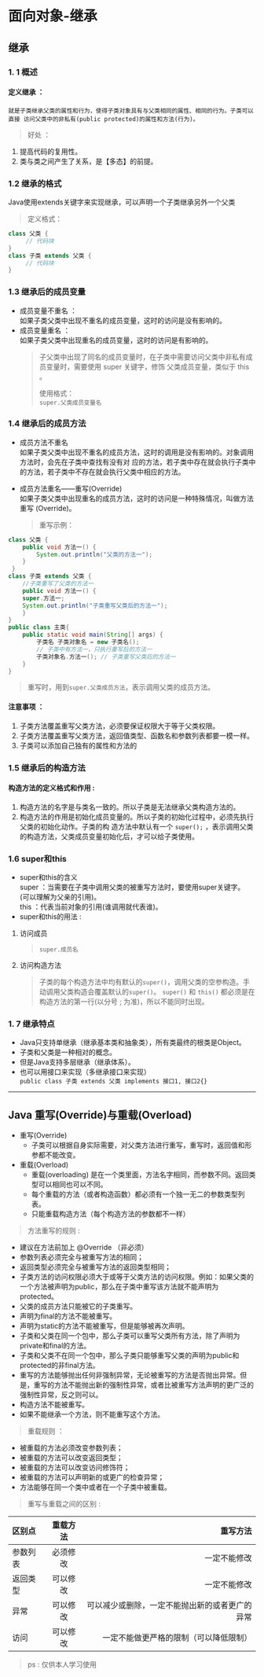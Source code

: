 # 面向对象-继承
## 继承
### 1. 1 概述
#### 定义继承 ：
    就是子类继承父类的属性和行为，使得子类对象具有与父类相同的属性、相同的行为。子类可以直接 访问父类中的非私有(public protected)的属性和方法(行为)。 
> 好处 ：
1. 提高代码的复用性。 
2. 类与类之间产生了关系，是【多态】的前提。

### 1.2 继承的格式 
Java使用extends关键字来实现继承，可以声明一个子类继承另外一个父类
> 定义格式：
~~~java
class 父类 {
     // 代码块 
}
class 子类 extends 父类 {
     // 代码块
}
~~~
### 1.3 继承后的成员变量
* 成员变量不重名 ：  
     如果子类父类中出现不重名的成员变量，这时的访问是没有影响的。
* 成员变量重名 ： \
    如果子类父类中出现重名的成员变量，这时的访问是有影响的。
    > 子父类中出现了同名的成员变量时，在子类中需要访问父类中非私有成员变量时，需要使用 super 关键字，修饰 父类成员变量，类似于 this 。
    >
    > 使用格式：\
    >`super.父类成员变量名`
### 1.4 继承后的成员方法
* 成员方法不重名\
    如果子类父类中出现不重名的成员方法，这时的调用是没有影响的。对象调用方法时，会先在子类中查找有没有对 应的方法，若子类中存在就会执行子类中的方法，若子类中不存在就会执行父类中相应的方法。
* 成员方法重名——重写(Override)\
        如果子类父类中出现重名的成员方法，这时的访问是一种特殊情况，叫做方法重写 (Override)。

   > 重写示例：

~~~java
class 父类 { 
    public void 方法一() {
        System.out.println("父类的方法一"); 
    } 
 }
class 子类 extends 父类 {
    //子类重写了父类的方法一 
    public void 方法一() {
    super.方法一;
    System.out.println("子类重写父类后的方法一"); 
    } 
}
public class 主类{
    public static void main(String[] args) {
        子类名 子类对象名 = new 子类名();
        // 子类中有方法一，只执行重写后的方法一 
        子类对象名.方法一(); // 子类重写父类后的方法一 
    } 
}
~~~
> 重写时，用到`super.父类成员方法`，表示调用父类的成员方法。
#### 注意事项 ： 
1. 子类方法覆盖重写父类方法，必须要保证权限大于等于父类权限。 
2. 子类方法覆盖重写父类方法，返回值类型、函数名和参数列表都要一模一样。
3. 子类可以添加自己独有的属性和方法的

### 1.5 继承后的构造方法
#### 构造方法的定义格式和作用 :
1. 构造方法的名字是与类名一致的。所以子类是无法继承父类构造方法的。 
2. 构造方法的作用是初始化成员变量的。所以子类的初始化过程中，必须先执行父类的初始化动作。子类的构 造方法中默认有一个 `super();` ，表示调用父类的构造方法，父类成员变量初始化后，才可以给子类使用。
### 1.6 super和this
* super和this的含义 \
super ：当需要在子类中调用父类的被重写方法时，要使用super关键字。 (可以理解为父亲的引用)。 \
this ：代表当前对象的引用(谁调用就代表谁)。 
* super和this的用法 : 
1. 访问成员
    > `super.成员名`
2. 访问构造方法 
    >子类的每个构造方法中均有默认的`super()`，调用父类的空参构造。手动调用父类构造会覆盖默认的`super()`。 `super()` 和 `this()` 都必须是在构造方法的第一行(以分号 ; 为准)，所以不能同时出现。

### 1. 7 继承特点 
* Java只支持单继承（继承基本类和抽象类），所有类最终的根类是Object。
* 子类和父类是一种相对的概念。
* 但是Java支持多层继承（继承体系）。
* 也可以用接口来实现（多继承接口来实现）\
`public class 子类 extends 父类 implements 接口1, 接口2{}`
---
## Java 重写(Override)与重载(Overload)
* 重写(Override) 
    * 子类可以根据自身实际需要，对父类方法进行重写，重写时，返回值和形参都不能改变。
* 重载(Overload)
    * 重载(overloading) 是在一个类里面，方法名字相同，而参数不同。返回类型可以相同也可以不同。
    * 每个重载的方法（或者构造函数）都必须有一个独一无二的参数类型列表。
    * 只能重载构造方法（每个构造方法的参数都不一样）
> 方法重写的规则 :
* 建议在方法前加上 @Override （非必须）
* 参数列表必须完全与被重写方法的相同；
* 返回类型必须完全与被重写方法的返回类型相同；
* 子类方法的访问权限必须大于或等于父类方法的访问权限。例如：如果父类的一个方法被声明为public，那么在子类中重写该方法就不能声明为protected。
* 父类的成员方法只能被它的子类重写。
* 声明为final的方法不能被重写。
* 声明为static的方法不能被重写，但是能够被再次声明。
* 子类和父类在同一个包中，那么子类可以重写父类所有方法，除了声明为private和final的方法。
* 子类和父类不在同一个包中，那么子类只能够重写父类的声明为public和protected的非final方法。
* 重写的方法能够抛出任何非强制异常，无论被重写的方法是否抛出异常。但是，重写的方法不能抛出新的强制性异常，或者比被重写方法声明的更广泛的强制性异常，反之则可以。
* 构造方法不能被重写。
* 如果不能继承一个方法，则不能重写这个方法。

> 重载规则 ：
* 被重载的方法必须改变参数列表；
* 被重载的方法可以改变返回类型；
* 被重载的方法可以改变访问修饰符；
* 被重载的方法可以声明新的或更广的检查异常；
* 方法能够在同一个类中或者在一个子类中被重载。

> 重写与重载之间的区别 :

|区别点|重载方法|重写方法|
|:---|:---:|---:|
|参数列表|必须修改|一定不能修改|
|返回类型|可以修改|一定不能修改|
|异常|可以修改|可以减少或删除，一定不能抛出新的或者更广的异常|
|访问|可以修改|一定不能做更严格的限制（可以降低限制）|

> ps : 仅供本人学习使用